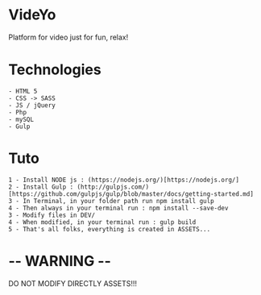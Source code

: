 # VideYo
Platform for video just for fun, relax!

# Technologies
	- HTML 5 
	- CSS -> SASS
	- JS / jQuery
	- Php
	- mySQL
	- Gulp

# Tuto
	1 - Install NODE js : (https://nodejs.org/)[https://nodejs.org/] 
	2 - Install Gulp : (http://gulpjs.com/)[https://github.com/gulpjs/gulp/blob/master/docs/getting-started.md]
	3 - In Terminal, in your folder path run npm install gulp
	4 - Then always in your terminal run : npm install --save-dev
	3 - Modify files in DEV/
	4 - When modified, in your terminal run : gulp build 
	5 - That's all folks, everything is created in ASSETS...

# -- WARNING --
DO NOT MODIFY DIRECTLY ASSETS!!!